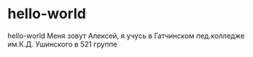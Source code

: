 # hello-world
hello-world
Меня зовут Алексей, я учусь в  Гатчинском пед.колледже им.К.Д. Ушинского в 521 группе
